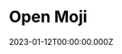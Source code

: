 ---
title: Open Moji
website: https://openmoji.org/
date: 2023-01-12T00:00:00.000Z
description:
ssg:
  - Astro
css:
 
cms:

category:
  - Open source
draft: false
---